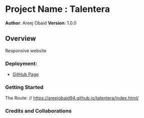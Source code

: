 # Project Name : Talentera

**Author**: Areej Obaid
**Version**: 1.0.0 

## Overview
Responsive website

### Deployment:
* [GitHub Page](https://areejobaid94.github.io/talentera/index.html/)

### Getting Started
The  Route:   // https://areejobaid94.github.io/talentera/index.html/

### Credits and Collaborations
<!-- Give credit (and a link) to other people or resources that helped you build this application. -->